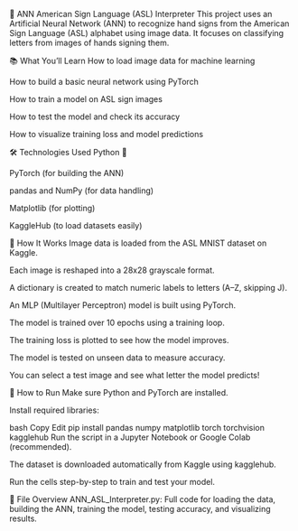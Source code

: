 🤟 ANN American Sign Language (ASL) Interpreter
This project uses an Artificial Neural Network (ANN) to recognize hand signs from the American Sign Language (ASL) alphabet using image data. It focuses on classifying letters from images of hands signing them.

📚 What You’ll Learn
How to load image data for machine learning

How to build a basic neural network using PyTorch

How to train a model on ASL sign images

How to test the model and check its accuracy

How to visualize training loss and model predictions

🛠️ Technologies Used
Python 🐍

PyTorch (for building the ANN)

pandas and NumPy (for data handling)

Matplotlib (for plotting)

KaggleHub (to load datasets easily)

🧠 How It Works
Image data is loaded from the ASL MNIST dataset on Kaggle.

Each image is reshaped into a 28x28 grayscale format.

A dictionary is created to match numeric labels to letters (A–Z, skipping J).

An MLP (Multilayer Perceptron) model is built using PyTorch.

The model is trained over 10 epochs using a training loop.

The training loss is plotted to see how the model improves.

The model is tested on unseen data to measure accuracy.

You can select a test image and see what letter the model predicts!

🚀 How to Run
Make sure Python and PyTorch are installed.

Install required libraries:

bash
Copy
Edit
pip install pandas numpy matplotlib torch torchvision kagglehub
Run the script in a Jupyter Notebook or Google Colab (recommended).

The dataset is downloaded automatically from Kaggle using kagglehub.

Run the cells step-by-step to train and test your model.

📁 File Overview
ANN_ASL_Interpreter.py: Full code for loading the data, building the ANN, training the model, testing accuracy, and visualizing results.
